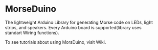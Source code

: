 # MorseDuino

The lightweight Arduino Library for generating Morse code on LEDs, light strips, and speakers. Every Arduino board is supported(library uses standart Wiring functions).

To see tutorials about using MorsDuino, visit Wiki.
